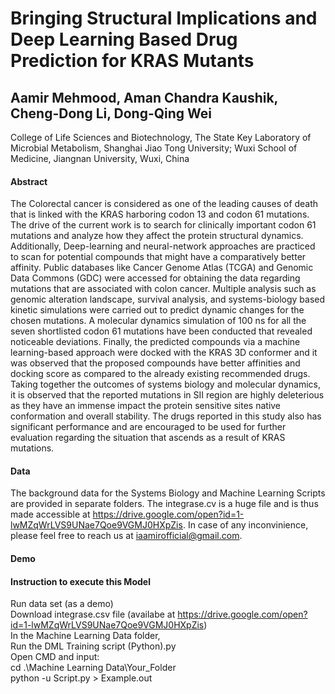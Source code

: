 # **Bringing Structural Implications and Deep Learning Based Drug Prediction for KRAS Mutants**

## Aamir Mehmood, Aman Chandra Kaushik, Cheng-Dong Li, Dong-Qing Wei

College of Life Sciences and Biotechnology, The State Key Laboratory of Microbial Metabolism, Shanghai Jiao Tong University; 
Wuxi School of Medicine, Jiangnan University, Wuxi, China

#### Abstract
The Colorectal cancer is considered as one of the leading causes of death that is linked with the KRAS harboring codon 13 and 
codon 61 mutations. The drive of the current work is to search for clinically important codon 61 mutations and analyze how they affect the 
protein structural dynamics. Additionally, Deep-learning and neural-network approaches are practiced to scan for potential compounds that
might have a comparatively better affinity. Public databases like Cancer Genome Atlas (TCGA) and Genomic Data Commons (GDC) were accessed 
for obtaining the data regarding mutations that are associated with colon cancer. Multiple analysis such as genomic alteration landscape, 
survival analysis, and systems-biology based kinetic simulations were carried out to predict dynamic changes for the chosen mutations. 
A molecular dynamics simulation of 100 ns for all the seven shortlisted codon 61 mutations have been conducted that revealed noticeable 
deviations. Finally, the predicted compounds via a machine learning-based approach were docked with the KRAS 3D conformer and it was 
observed that the proposed compounds have better affinities and docking score as compared to the already existing recommended drugs. 
Taking together the outcomes of systems biology and molecular dynamics, it is observed that the reported mutations in SII region are 
highly deleterious as they have an immense impact the protein sensitive sites native conformation and overall stability. The drugs 
reported in this study also has significant performance and are encouraged to be used for further evaluation regarding the situation 
that ascends as a result of KRAS mutations.


#### Data
The background data for the Systems Biology and Machine Learning Scripts are provided in separate folders.
The integrase.cv is a huge file and is thus made accessible at https://drive.google.com/open?id=1-lwMZqWrLVS9UNae7Qoe9VGMJ0HXpZis.
In case of any inconvinience, please feel free to reach us at iaamirofficial@gmail.com.

#### Demo
#### Instruction to execute this Model  
Run data set (as a demo)  
Download integrase.csv file (availabe at https://drive.google.com/open?id=1-lwMZqWrLVS9UNae7Qoe9VGMJ0HXpZis)  
In the Machine Learning Data folder,  
Run the DML Training script (Python).py  
Open CMD and input:  
cd .\Machine Learning Data\Your_Folder  
python -u Script.py > Example.out  






